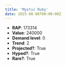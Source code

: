 ```yaml
---
title: 'Mystic Ruby'
date: 2025-08-06T00:00:00Z
---
```

- **RAP**: 173314
- **Value**: 240000
- **Demand level**: 0
- **Trend**: 2
- **Projected?**: True
- **Hyped?**: True
- **Rare?**: True
